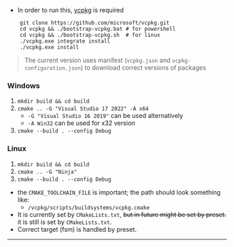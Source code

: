 - In order to run this, [vcpkg](https://learn.microsoft.com/en-us/vcpkg/get_started/get-started?pivots=shell-powershell) is required

```shell
    git clone https://github.com/microsoft/vcpkg.git
    cd vcpkg && ./bootstrap-vcpkg.bat # for powershell
    cd vcpkg && ./bootstrap-vcpkg.sh  # for linux
    ./vcpkg.exe integrate install
    ./vcpkg.exe install
```
> The current version uses manifest (`vcpkg.json` and `vcpkg-configuration.json`) to download correct versions of packages

### Windows
1. `mkdir build && cd build`
2. `cmake .. -G "Visual Studio 17 2022" -A x64` 
   - `-G "Visual Studio 16 2019"` can be used alternatively
   - `-A Win32` can be used for x32 version
3. `cmake --build . --config Debug`

### Linux

1.  `mkdir build && cd build`
2. `cmake .. -G "Ninja"`
3. `cmake --build . --config Debug`


- the `CMAKE_TOOLCHAIN_FILE` is important; the path should look something like:
  - `/vcpkg/scripts/buildsystems/vcpkg.cmake` 
- It is currently set by `CMakeLists.txt`, ~~but in future might be set by preset.~~ it is still is set by `CMakeLists.txt`.
- Correct target (fsm) is handled by preset.

---
